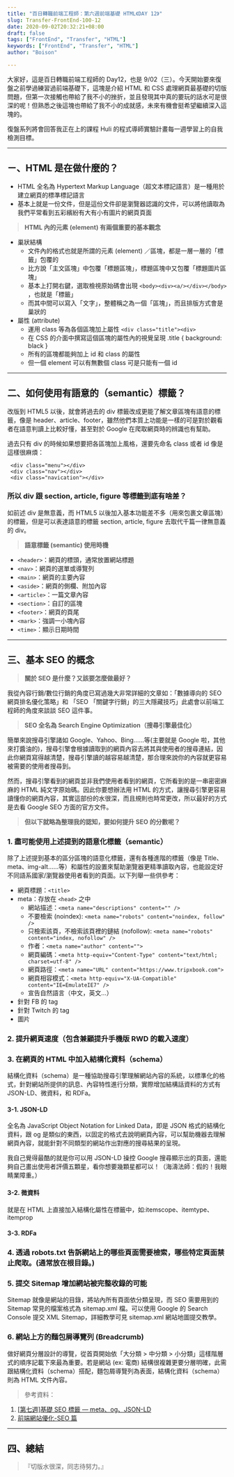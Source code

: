 ```yaml
---
title: "百日轉職前端工程師：第六週前端基礎 HTML《DAY 12》"
slug: Transfer-FrontEnd-100-12
date: 2020-09-02T20:32:21+08:00
draft: false
tags: ["FrontEnd", "Transfer", "HTML"]
keywords: ["FrontEnd", "Transfer", "HTML"]
author: "Boison"

---
```


大家好，這是百日轉職前端工程師的 Day12，也是 9/02（三）。今天開始要來復盤之前學過練習過前端基礎下，這塊是介紹 HTML 和 CSS 處理網頁最基礎的切版問題，但第一次接觸也帶給了我不小的挫折，並且發現其中真的要玩的話水可是很深的呢！但熟悉之後這塊也帶給了我不小的成就感，未來有機會挺希望繼續深入這塊的。

復盤系列將會回答我正在上的課程 Huli 的程式導師實驗計畫每一週學習上的自我檢測目標。

---

## ㄧ、HTML 是在做什麼的？

- HTML 全名為 Hypertext Markup Language（超文本標記語言）是一種用於建立網頁的標準標記語言
- 基本上就是一份文件，但是這份文件卻是瀏覽器認識的文件，可以將他讀取為我們平常看到五彩繽紛有大有小有圖片的網頁頁面

> **HTML  內的元素 (element)  有兩個重要的基本觀念**

- 巢狀結構
  - 文件內的格式也就是所謂的元素 (element) ／區塊，都是一層一層的「標籤」包覆的
  - 比方說「主文區塊」中包覆「標題區塊」，標題區塊中又包覆「標題圖片區塊」
  - 基本上打開右鍵，選取檢視原始碼會出現 `<body><div><a/></div></body>` ，也就是「標籤」
  - 而其中間可以寫入「文字」，整體稱之為一個「區塊」，而且排版方式會是巢狀的
- 屬性 (attribute)
  - 運用 class 等為各個區塊加上屬性 `<div class="title"><div>`
  - 在 CSS 的介面中撰寫這個區塊的屬性內的視覺呈現 .title { background: black }
  - 所有的區塊都能夠加上 id 和 class 的屬性
  - 但一個  element  可以有無數個 class 可是只能有一個 id

---

## 二、如何使用有語意的（semantic）標籤？

改版到 HTML5 以後，就會將過去的 div 標籤改成更能了解文章區塊有語意的標籤，像是 header、article、footer，雖然他們本質上功能是一樣的可是對於觀看者在語意判讀上比較好懂，甚至對於 Google 在爬取網頁時的辨識也有幫助。

過去只有 div 的時候如果想要把各區塊加上風格，還要先命名 class 或者 id 像是這樣很麻煩：

```
 <div class="menu"></div>
 <div class="nav"></div>
 <div class="navication"></div>
```

### 所以 div 跟 section, article, figure 等標籤到底有啥差？

如前述 div 是無意義，而 HTML5 以後加入基本功能差不多（用來包裹文章區塊）的標籤，但是可以表達語意的標籤 section, article, figure 去取代千篇一律無意義的 div。

> **語意標籤 (semantic) 使用時機**

- `<header>`：網頁的標頭，通常放置網站標題
- `<nav>`：網頁的選單或導覽列
- `<main>`：網頁的主要內容
- `<aside>`：網頁的側欄、附加內容
- `<article>`：一篇文章內容
- `<section>`：自訂的區塊
- `<footer>`：網頁的頁尾
- `<mark>`：強調一小塊內容
- `<time>`：顯示日期時間

---

## 三、基本 SEO 的概念

> **關於 SEO 是什麼？又該要怎麼做最好？**

我從內容行銷/數位行銷的角度已寫過幾大非常詳細的文章如：「數據導向的 SEO 網頁排名優化策略」和 「SEO 「關鍵字行銷」的三大隱藏技巧」此處會以前端工程師的角度來談談 SEO 這件事。

> **SEO 全名為 Search Engine Optimization（搜尋引擎最佳化）**

簡單來說搜尋引擎諸如 Google、Yahoo、Bing......等(主要就是 Google 啦，其他來打醬油的)，搜尋引擎會根據讀取到的網頁內容去將其與使用者的搜尋連結，因此你網頁寫得越清楚，搜尋引擎讀的越容易越清楚，那合理來說你的內容就更容易被需要的使用者搜尋到。

然而，搜尋引擎看到的網頁並非我們使用者看到的網頁，它所看到的是一串密密麻麻的 HTML 純文字原始碼。因此你要想辦法用 HTML 的方式，讓搜尋引擎更容易讀懂你的網頁內容，其實這部份的水很深，而且規則也時常更改，所以最好的方式是去看 Google SEO 方面的官方文件。

> **但以下就略為整理我的認知，要如何提升 SEO 的分數呢？**

### 1. 盡可能使用上述提到的語意化標籤（semantic）

除了上述提到基本的區分區塊的語意化標籤，還有各種進階的標籤（像是 Title、meta、img-alt......等）和屬性的設置來幫助瀏覽器更精準讀取內容，也能設定好不同語系國家/瀏覽器使用者看到的頁面。以下列舉一些供參考：

- 網頁標題：`<title>`
- meta：存放在 `<head>` 之中
  - 網站描述：`<meta name="descriptions" content="" />`
  - 不要檢索 (noindex): `<meta name="robots" content="noindex, follow" />`
  - 只檢索該頁，不檢索該頁裡的鏈結 (nofollow): `<meta name="robots" content="index, nofollow" />`
  - 作者：`<meta name="author" content="">`
  - 網頁編碼：`<meta http-equiv="Content-Type" content="text/html; charset=utf-8" />`
  - 網頁路徑：`<meta name="URL" content="https://www.tripxbook.com">`
  - 網頁相容模式：`<meta http-equiv="X-UA-Compatible" content="IE=EmulateIE7" />`
  - 宣告自然語言（中文，英文…）
- 針對 FB 的 tag
- 針對 Twitch 的 tag
- 圖片

### 2. 提升網頁速度（包含兼顧提升手機版 RWD 的載入速度）

### 3. 在網頁的 HTML 中加入結構化資料（schema）

結構化資料（schema）是一種協助搜尋引擎理解網站內容的系統，以標準化的格式，針對網站所提供的訊息、內容特性進行分類，實際增加結構話資料的方式有 JSON-LD、微資料，和 RDFa。

#### 3-1. JSON-LD

全名為 JavaScript Object Notation for Linked Data，即是 JSON 格式的結構化資料，跟 og 是類似的東西，以固定的格式去說明網頁內容，可以幫助機器去理解網頁內容，就能針對不同類型的網站作出對應的搜尋結果的呈現。

我自己覺得最酷的就是你可以用 JSON-LD 操控 Google 搜尋顯示出的頁面，還能夠自己畫出使用者評價五顆星，看你想要幾顆星都可以！（海濤法師：假的！我眼睛業障重。）

#### 3-2. 微資料

就是在 HTML 上直接加入結構化屬性在標籤中，如:itemscope、itemtype、itemprop

#### 3-3. RDFa

### 4. 透過 robots.txt 告訴網站上的哪些頁面需要檢索，哪些特定頁面禁止爬取。(通常放在根目錄。)

### 5. 提交 Sitemap 增加網站被完整收錄的可能

Sitemap 就像是網站的目錄，將站內所有頁面依分類呈現，而 SEO 需要用到的 Sitemap 常見的檔案格式為 sitemap.xml 檔。可以使用 Google 的  Search Console  提交 XML Sitemap，詳細教學可見 sitemap.xml 網站地圖提交教學。

### 6. 網站上方的麵包屑導覽列 (Breadcrumb)

做好網頁分層設計的導覽，從首頁開始依「大分類 > 中分類 > 小分類」這樣階層式的順序記載下來最為重要。若是網站 (ex: 電商) 結構很複雜更要分層明確，此需跟結構化資料（schema）搭配，麵包屑導覽列為表面，結構化資料（schema）則為 HTML 文件內容。

> 參考資料：

1. [[第七週]基礎 SEO 標籤 — meta、og、JSON-LD](https://miahsuwork.medium.com/%E7%AC%AC%E4%B8%83%E9%80%B1-%E5%9F%BA%E7%A4%8E-seo-%E6%A8%99%E7%B1%A4-meta-og-json-ld-a0a86d2a39dc)
2. [前端網站優化-SEO 篇](https://zx2515296964.medium.com/seo-%E5%89%8D%E7%AB%AF%E5%B7%A5%E7%A8%8B%E5%B8%AB%E8%99%95%E7%90%86seo%E5%BF%83%E5%BE%97-107ac28f4aa5)

---

## 四、總結

> 『切版水很深，同志待努力。』
